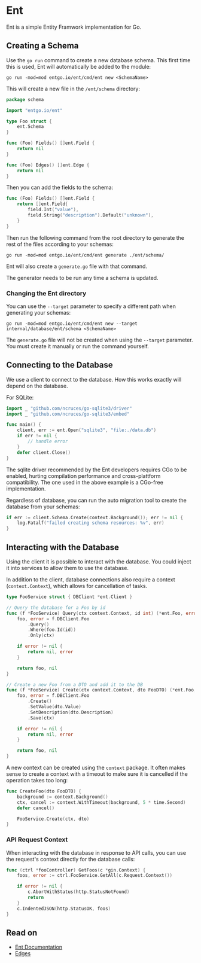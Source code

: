 # Ent
Ent is a simple Entity Framwork implementation for Go.

## Creating a Schema
Use the `go run` command to create a new database schema. This first time this is used, Ent will automatically be added to the module:
```
go run -mod=mod entgo.io/ent/cmd/ent new <SchemaName>
```

This will create a new file in the `/ent/schema` directory:
```go
package schema

import "entgo.io/ent"

type Foo struct {
    ent.Schema
}

func (Foo) Fields() []ent.Field {
    return nil
}

func (Foo) Edges() []ent.Edge {
    return nil
}
```

Then you can add the fields to the schema:
```go
func (Foo) Fields() []ent.Field {
    return []ent.Field{
        field.Int("value"),
        field.String("description").Default("unknown"),
    }
}
```

Then run the following command from the root directory to generate the rest of the files according to your schemas:
```
go run -mod=mod entgo.io/ent/cmd/ent generate ./ent/schema/
```
Ent will also create a `generate.go` file with that command.

The generator needs to be run any time a schema is updated.

### Changing the Ent directory
You can use the `--target` parameter to specify a different path when generating your schemas:
```
go run -mod=mod entgo.io/ent/cmd/ent new --target internal/database/ent/schema <SchemaName>
```
The `generate.go` file will not be created when using the `--target` parameter. You must create it manually or run the command yourself. 


## Connecting to the Database
We use a client to connect to the database. How this works exactly will depend on the database.

For SQLite:
```go
import _ "github.com/ncruces/go-sqlite3/driver"
import _ "github.com/ncruces/go-sqlite3/embed"

func main() {
    client, err := ent.Open("sqlite3", "file:./data.db")
    if err != nil {
        // handle error
    }
    defer client.Close()
}
```
The sqlite driver recommended by the Ent developers requires CGo to be enabled, hurting compilation performance and cross-plattform compatibility. The one used in the above example is a CGo-free implementation.

Regardless of database, you can run the auto migration tool to create the database from your schemas:
```go
if err := client.Schema.Create(context.Background()); err != nil {
    log.Fatalf("failed creating schema resources: %v", err)
}
```

## Interacting with the Database
Using the client it is possible to interact with the database. You could inject it into services to allow them to use the database.

In addition to the client, database connections also require a context (`context.Context`), which allows for cancellation of tasks. 

```go
type FooService struct { DBClient *ent.Client }

// Query the database for a Foo by id
func (f *FooService) Query(ctx context.Context, id int) (*ent.Foo, error) {
    foo, error = f.DBClient.Foo
        .Query()
        .Where(foo.Id(id))
        .Only(ctx)

    if error != nil {
        return nil, error
    }

    return foo, nil
}

// Create a new Foo from a DTO and add it to the DB
func (f *FooService) Create(ctx context.Context, dto FooDTO) (*ent.Foo, error) {
    foo, error = f.DBClient.Foo
        .Create()
        .SetValue(dto.Value)
        .SetDescription(dto.Description)
        .Save(ctx)

    if error != nil {
        return nil, error
    }

    return foo, nil
}
```

A new context can be created using the `context` package. It often makes sense to create a context with a timeout to make sure it is cancelled if the operation takes too long:
```go
func CreateFoo(dto FooDTO) {
    background := context.Background()
	ctx, cancel := context.WithTimeout(background, 5 * time.Second)
	defer cancel()

    FooService.Create(ctx, dto)
}
```

### API Request Context
When interacting with the database in response to API calls, you can use the request's context directly for the database calls:
```go
func (ctrl *fooController) GetFoos(c *gin.Context) {
	foos, error := ctrl.FooService.GetAll(c.Request.Context())

	if error != nil {
		c.AbortWithStatus(http.StatusNotFound)
		return
	}
	c.IndentedJSON(http.StatusOK, foos)
}
```

## Read on
- [Ent Documentation](https://entgo.io/docs/getting-started)
- [Edges](./edges.md)